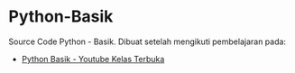 # Python-Basik
Source Code Python - Basik.
Dibuat setelah mengikuti pembelajaran pada: 
- [Python Basik - Youtube Kelas Terbuka](https://www.youtube.com/playlist?list=PLZS-MHyEIRo59lUBwU-XHH7Ymmb04ffOY)

